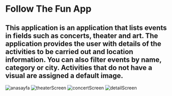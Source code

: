 # Follow The Fun App

## This application is an application that lists events in fields such as concerts, theater and art. The application provides the user with details of the activities to be carried out and location information. You can also filter events by name, category or city. Activities that do not have a visual are assigned a default image.



<img src="https://raw.githubusercontent.com/ferhatseker180/FollowTheFunApp/main/anasayfa.png" alt="anasayfa" width="auto">
<img src="https://raw.githubusercontent.com/ferhatseker180/FollowTheFunApp/main/tiyatro.png" alt="theaterScreen" width="auto">
<img src="https://raw.githubusercontent.com/ferhatseker180/FollowTheFunApp/main/konser.png" alt="concertScreen" width="auto">
<img src="https://raw.githubusercontent.com/ferhatseker180/FollowTheFunApp/main/detay-sayfas%C4%B1.png" alt="detailScreen" width="auto">


